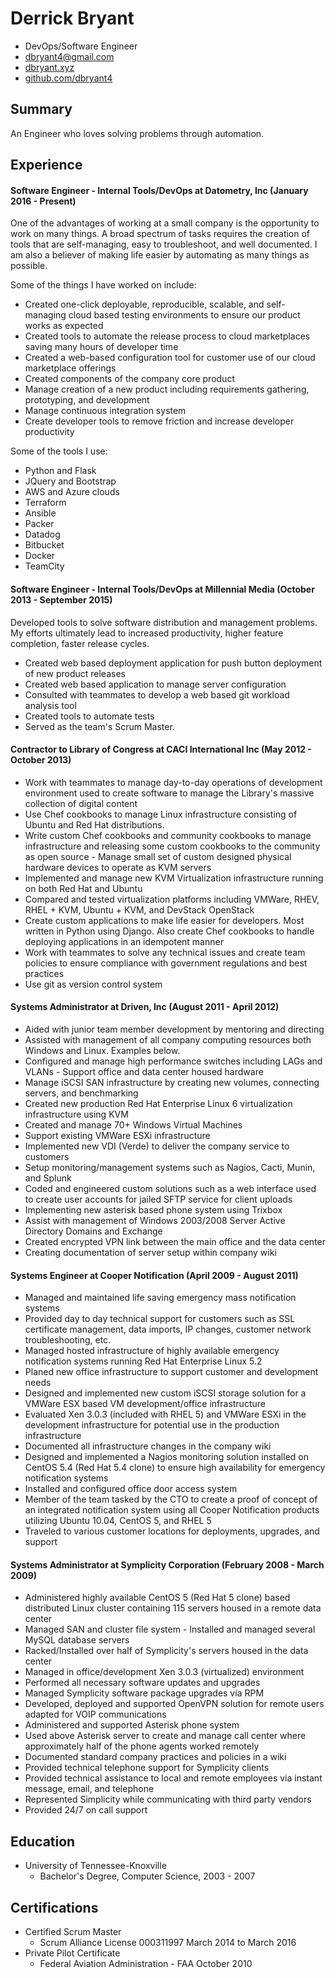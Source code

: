 # Derrick Bryant
- DevOps/Software Engineer
- dbryant4@gmail.com
- [dbryant.xyz](http://www.dbryant.xyz)
- [github.com/dbryant4](https://github.com/dbryant4)

## Summary

An Engineer who loves solving problems through automation. 

## Experience

#### Software Engineer - Internal Tools/DevOps at Datometry, Inc (January 2016 - Present)

One of the advantages of working at a small company is the opportunity to work on many things. A broad spectrum of tasks requires the creation of tools that are self-managing, easy to troubleshoot, and well documented. I am also a believer of making life easier by automating as many things as possible.

Some of the things I have worked on include:

- Created one-click deployable, reproducible, scalable, and self-managing cloud based testing environments to ensure our product works as expected
- Created tools to automate the release process to cloud marketplaces saving many hours of developer time
- Created a web-based configuration tool for customer use of our cloud marketplace offerings
- Created components of the company core product
- Manage creation of a new product including requirements gathering, prototyping, and development
- Manage continuous integration system
- Create developer tools to remove friction and increase developer productivity

Some of the tools I use:

- Python and Flask
- JQuery and Bootstrap
- AWS and Azure clouds
- Terraform 
- Ansible
- Packer
- Datadog
- Bitbucket
- Docker
- TeamCity


#### Software Engineer - Internal Tools/DevOps at Millennial Media (October 2013  -  September 2015)

Developed tools to solve software distribution and management problems. My efforts ultimately lead to increased productivity, higher feature completion, faster release cycles.

- Created web based deployment application for push button deployment of new product releases
- Created web based application to manage server configuration
- Consulted with teammates to develop a web based git workload analysis tool
- Created tools to automate tests
- Served as the team's Scrum Master.

#### Contractor to Library of Congress at CACI International Inc (May 2012  -  October 2013)

- Work with teammates to manage day-to-day operations of development environment used to create software to manage the Library's massive collection of digital content
- Use Chef cookbooks to manage Linux infrastructure consisting of Ubuntu and Red Hat distributions.
- Write custom Chef cookbooks and community cookbooks to manage infrastructure and releasing some custom cookbooks to the community as open source - Manage small set of custom designed physical hardware devices to operate as KVM servers
- Implemented  and manage new KVM Virtualization infrastructure running on both Red Hat and Ubuntu
- Compared and tested virtualization platforms including VMWare, RHEV, RHEL + KVM, Ubuntu + KVM, and DevStack OpenStack
- Create custom applications to make life easier for developers. Most written in Python using Django. Also create Chef cookbooks to handle deploying applications in an idempotent manner
- Work with teammates to solve any technical issues and create team policies to ensure compliance with government regulations and best practices
- Use git as version control system

#### Systems Administrator at Driven, Inc (August 2011  -  April 2012)

- Aided with junior team member development by mentoring and directing
- Assisted with management of all company computing resources both Windows and Linux. Examples below.
- Configured and manage high performance switches including LAGs and VLANs - Support office and data center housed hardware
- Manage iSCSI SAN infrastructure by creating new volumes, connecting servers, and benchmarking
- Created new production Red Hat Enterprise Linux 6 virtualization infrastructure using KVM
- Created and manage 70+ Windows Virtual Machines
- Support existing VMWare ESXi infrastructure
- Implemented new VDI (Verde) to deliver the company service to customers
- Setup monitoring/management systems such as Nagios, Cacti, Munin, and Splunk
- Coded and engineered custom solutions such as a web interface used to create user accounts for jailed SFTP service for client uploads
- Implementing new asterisk based phone system using Trixbox
- Assist with management of Windows 2003/2008 Server Active Directory Domains and Exchange
- Created encrypted VPN link between the main office and the data center
- Creating documentation of server setup within company wiki

#### Systems Engineer at Cooper Notification (April 2009  -  August 2011)

- Managed and maintained life saving emergency mass notification systems
- Provided day to day technical support for customers such as SSL certificate management, data imports, IP changes, customer network troubleshooting, etc.
- Managed hosted infrastructure of highly available emergency notification
  systems running Red Hat Enterprise Linux 5.2
- Planed new office infrastructure to support customer and development needs
- Designed and implemented new custom iSCSI storage solution for a VMWare ESX based VM development/office infrastructure
- Evaluated Xen 3.0.3 (included with RHEL 5) and VMWare ESXi in the development infrastructure for potential use in the production infrastructure
- Documented all infrastructure changes in the company wiki
- Designed and implemented a Nagios monitoring solution installed on CentOS 5.4 (Red Hat 5.4 clone) to ensure high availability for emergency notification systems
- Installed and configured office door access system
- Member of the team tasked by the CTO to create a proof of concept of an integrated notification system using all Cooper Notification products utilizing Ubuntu 10.04, CentOS 5, and RHEL 5
- Traveled to various customer locations for deployments, upgrades, and support

#### Systems Administrator at Symplicity Corporation (February 2008  -  March 2009)

 - Administered highly available CentOS 5 (Red Hat 5 clone) based distributed Linux cluster containing 115 servers housed in a remote data center
 - Managed SAN and cluster file system - Installed and managed several MySQL database servers
 - Racked/Installed over half of Symplicity's servers housed in the data center
 - Managed in office/development Xen 3.0.3 (virtualized) environment
 - Performed all necessary software updates and upgrades
 - Managed Symplicity software package upgrades via RPM
 - Developed, deployed and supported OpenVPN solution for remote users adapted for VOIP communications
 - Administered and supported Asterisk phone system
 - Used above Asterisk server to create and manage call center where approximately half of the phone agents worked remotely
 - Documented standard company practices and policies in a wiki
 - Provided technical telephone support for Symplicity clients
 - Provided technical assistance to local and remote employees via instant message, email, and telephone
 - Represented Simplicity while communicating with third party vendors
 - Provided 24/7 on call support

## Education
 - University of Tennessee-Knoxville
     - Bachelor's Degree, Computer Science, 2003 - 2007

## Certifications
- Certified Scrum Master
    - Scrum Alliance   License 000311997    March 2014 to March 2016
- Private Pilot Certificate
    - Federal Aviation Administration - FAA       October 2010

